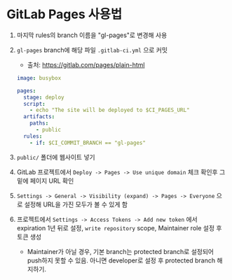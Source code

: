# GitLab Pages 사용법

1. 마지막 rules의 branch 이름을 "gl-pages"로 변경해 사용
2. `gl-pages` branch에 해당 파일 `.gitlab-ci.yml` 으로 커밋
    - 출처: https://gitlab.com/pages/plain-html
    
    ```yaml
    image: busybox
    
    pages:
      stage: deploy
      script:
        - echo "The site will be deployed to $CI_PAGES_URL"
      artifacts:
        paths:
          - public
      rules:
        - if: $CI_COMMIT_BRANCH == "gl-pages"
    ```
    
3. `public/` 폴더에 웹사이트 넣기
4. GitLab 프로젝트에서 `Deploy -> Pages -> Use unique domain` 체크 확인후 그 밑에 페이지 URL 확인
5. `Settings -> General -> Visibility (expand) -> Pages -> Everyone` 으로 설정해 URL을 가진 모두가 볼 수 있게 함
6. 프로젝트에서 `Settings -> Access Tokens -> Add new token` 에서 expiration 1년 뒤로 설정, `write repository` scope, Maintainer role 설정 후 토큰 생성
    - Maintainer가 아닐 경우, 기본 branch는 protected branch로 설정되어 push하지 못할 수 있음. 아니면 developer로 설정 후 protected branch 해지하기.
